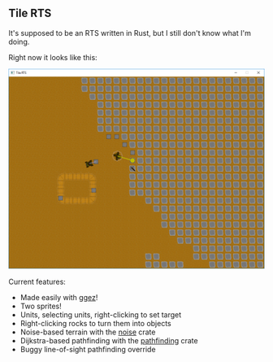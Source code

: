 ## Tile RTS

It's supposed to be an RTS written in Rust, but I still don't know what I'm doing.

Right now it looks like this:

![Conveyors](/screenshots/2-conveyors.png?raw=true)

Current features:
* Made easily with [ggez](https://docs.rs/crate/ggez)!
* Two sprites!
* Units, selecting units, right-clicking to set target
* Right-clicking rocks to turn them into objects
* Noise-based terrain with the [noise](https://docs.rs/crate/noise) crate
* Dijkstra-based pathfinding with the [pathfinding](https://docs.rs/crate/pathfinding) crate
* Buggy line-of-sight pathfinding override
